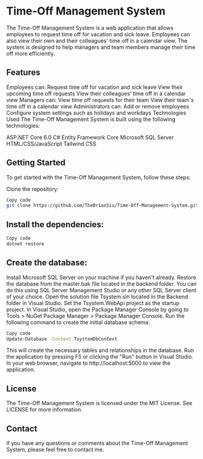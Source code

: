 # Time-Off Management System
The Time-Off Management System is a web application that allows employees to request time off for vacation and sick leave. Employees can also view their own and their colleagues' time off in a calendar view. The system is designed to help managers and team members manage their time off more efficiently.

## Features
Employees can:
Request time off for vacation and sick leave
View their upcoming time off requests
View their colleagues' time off in a calendar view
Managers can:
View time off requests for their team
View their team's time off in a calendar view
Administrators can:
Add or remove employees
Configure system settings such as holidays and workdays
Technologies Used
The Time-Off Management System is built using the following technologies:

ASP.NET Core 6.0
C#
Entity Framework Core
Microsoft SQL Server
HTML/CSS/JavaScript
Tailwind CSS


## Getting Started
To get started with the Time-Off Management System, follow these steps:

Clone the repository:

```bash
Copy code
git clone https://github.com/TheBrianSiu/Time-Off-Management-System.git
```
## Install the dependencies:

```bash
Copy code
dotnet restore
```

## Create the database:

Install Microsoft SQL Server on your machine if you haven't already.
Restore the database from the master.bak file located in the backend folder. You can do this using SQL Server Management Studio or any other SQL Server client of your choice.
Open the solution file Tsystem.sln located in the Backend folder in Visual Studio.
Set the Tsystem.WebApi project as the startup project.
In Visual Studio, open the Package Manager Console by going to Tools > NuGet Package Manager > Package Manager Console.
Run the following command to create the initial database schema:

```bash
Copy code
Update-Database -Context TsystemDbContext
```

This will create the necessary tables and relationships in the database.
Run the application by pressing F5 or clicking the "Run" button in Visual Studio.
In your web browser, navigate to http://localhost:5000 to view the application.


## License
The Time-Off Management System is licensed under the MIT License. See LICENSE for more information.

## Contact
If you have any questions or comments about the Time-Off Management System, please feel free to contact me.
